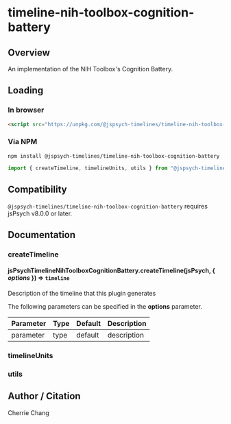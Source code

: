 # timeline-nih-toolbox-cognition-battery

## Overview

An implementation of the NIH Toolbox's Cognition Battery.

## Loading

### In browser

```html
<script src="https://unpkg.com/@jspsych-timelines/timeline-nih-toolbox-cognition-battery">
```

### Via NPM

```
npm install @jspsych-timelines/timeline-nih-toolbox-cognition-battery
```

```js
import { createTimeline, timelineUnits, utils } from "@jspsych-timelines/timeline-nih-toolbox-cognition-battery"
```

## Compatibility

`@jspsych-timelines/timeline-nih-toolbox-cognition-battery` requires jsPsych v8.0.0 or later.

## Documentation

### createTimeline

#### jsPsychTimelineNihToolboxCognitionBattery.createTimeline(jsPsych, { *options* }) ⇒ <code>timeline</code>
Description of the timeline that this plugin generates

The following parameters can be specified in the **options** parameter.

| Parameter | Type | Default | Description |
|-----------|------|---------|-------------|
| parameter | type | default | description |


### timelineUnits


### utils

## Author / Citation

Cherrie Chang